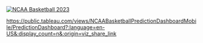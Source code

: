 <div class='tableauPlaceholder' id='viz1676820198199' style='position: relative'><noscript><a href='#'><img alt='NCAA Basketball 2023 ' src='https:&#47;&#47;public.tableau.com&#47;static&#47;images&#47;NC&#47;NCAABasketballPredictionDashboardMobile&#47;PredictionDashboard&#47;1_rss.png' style='border: none' /></a></noscript><object class='tableauViz'  style='display:none;'><param name='host_url' value='https%3A%2F%2Fpublic.tableau.com%2F' /> <param name='embed_code_version' value='3' /> <param name='site_root' value='' /><param name='name' value='NCAABasketballPredictionDashboardMobile&#47;PredictionDashboard' /><param name='tabs' value='no' /><param name='toolbar' value='yes' /><param name='static_image' value='https:&#47;&#47;public.tableau.com&#47;static&#47;images&#47;NC&#47;NCAABasketballPredictionDashboardMobile&#47;PredictionDashboard&#47;1.png' /> <param name='animate_transition' value='yes' /><param name='display_static_image' value='yes' /><param name='display_spinner' value='yes' /><param name='display_overlay' value='yes' /><param name='display_count' value='yes' /><param name='language' value='en-US' /></object></div> 

https://public.tableau.com/views/NCAABasketballPredictionDashboardMobile/PredictionDashboard?:language=en-US&:display_count=n&:origin=viz_share_link

